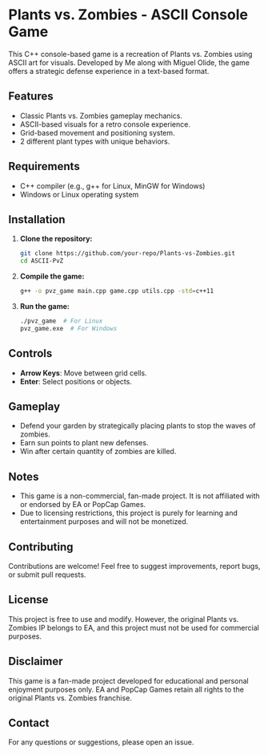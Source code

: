 # Plants vs. Zombies - ASCII Console Game

This C++ console-based game is a recreation of Plants vs. Zombies using ASCII art for visuals. Developed by Me along with Miguel Olide, the game offers a strategic defense experience in a text-based format.

## Features

- Classic Plants vs. Zombies gameplay mechanics.
- ASCII-based visuals for a retro console experience.
- Grid-based movement and positioning system.
- 2 different plant types with unique behaviors.

## Requirements

- C++ compiler (e.g., g++ for Linux, MinGW for Windows)
- Windows or Linux operating system

## Installation

1. **Clone the repository:**
    ```sh
    git clone https://github.com/your-repo/Plants-vs-Zombies.git
    cd ASCII-PvZ
    ```
2. **Compile the game:**
    ```sh
    g++ -o pvz_game main.cpp game.cpp utils.cpp -std=c++11
    ```
3. **Run the game:**
    ```sh
    ./pvz_game  # For Linux
    pvz_game.exe  # For Windows
    ```

## Controls

- **Arrow Keys**: Move between grid cells.
- **Enter**: Select positions or objects.

## Gameplay

- Defend your garden by strategically placing plants to stop the waves of zombies.
- Earn sun points to plant new defenses.
- Win after certain quantity of zombies are killed.

## Notes

- This game is a non-commercial, fan-made project. It is not affiliated with or endorsed by EA or PopCap Games.
- Due to licensing restrictions, this project is purely for learning and entertainment purposes and will not be monetized.

## Contributing

Contributions are welcome! Feel free to suggest improvements, report bugs, or submit pull requests.

## License

This project is free to use and modify. However, the original Plants vs. Zombies IP belongs to EA, and this project must not be used for commercial purposes.

## Disclaimer

This game is a fan-made project developed for educational and personal enjoyment purposes only. EA and PopCap Games retain all rights to the original Plants vs. Zombies franchise.

## Contact

For any questions or suggestions, please open an issue.

